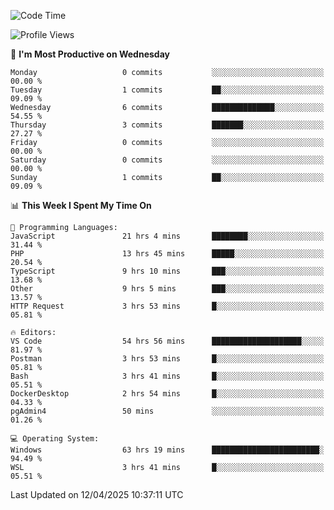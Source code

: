 <!--START_SECTION:waka-->
![Code Time](http://img.shields.io/badge/Code%20Time-4%2C616%20hrs%2019%20mins-blue)

![Profile Views](http://img.shields.io/badge/Profile%20Views-8-blue)

📅 **I'm Most Productive on Wednesday** 

```text
Monday                   0 commits           ░░░░░░░░░░░░░░░░░░░░░░░░░   00.00 % 
Tuesday                  1 commits           ██░░░░░░░░░░░░░░░░░░░░░░░   09.09 % 
Wednesday                6 commits           ██████████████░░░░░░░░░░░   54.55 % 
Thursday                 3 commits           ███████░░░░░░░░░░░░░░░░░░   27.27 % 
Friday                   0 commits           ░░░░░░░░░░░░░░░░░░░░░░░░░   00.00 % 
Saturday                 0 commits           ░░░░░░░░░░░░░░░░░░░░░░░░░   00.00 % 
Sunday                   1 commits           ██░░░░░░░░░░░░░░░░░░░░░░░   09.09 % 
```


📊 **This Week I Spent My Time On** 

```text
💬 Programming Languages: 
JavaScript               21 hrs 4 mins       ████████░░░░░░░░░░░░░░░░░   31.44 % 
PHP                      13 hrs 45 mins      █████░░░░░░░░░░░░░░░░░░░░   20.54 % 
TypeScript               9 hrs 10 mins       ███░░░░░░░░░░░░░░░░░░░░░░   13.68 % 
Other                    9 hrs 5 mins        ███░░░░░░░░░░░░░░░░░░░░░░   13.57 % 
HTTP Request             3 hrs 53 mins       █░░░░░░░░░░░░░░░░░░░░░░░░   05.81 % 

🔥 Editors: 
VS Code                  54 hrs 56 mins      ████████████████████░░░░░   81.97 % 
Postman                  3 hrs 53 mins       █░░░░░░░░░░░░░░░░░░░░░░░░   05.81 % 
Bash                     3 hrs 41 mins       █░░░░░░░░░░░░░░░░░░░░░░░░   05.51 % 
DockerDesktop            2 hrs 54 mins       █░░░░░░░░░░░░░░░░░░░░░░░░   04.33 % 
pgAdmin4                 50 mins             ░░░░░░░░░░░░░░░░░░░░░░░░░   01.26 % 

💻 Operating System: 
Windows                  63 hrs 19 mins      ████████████████████████░   94.49 % 
WSL                      3 hrs 41 mins       █░░░░░░░░░░░░░░░░░░░░░░░░   05.51 % 
```


 Last Updated on 12/04/2025 10:37:11 UTC
<!--END_SECTION:waka-->

